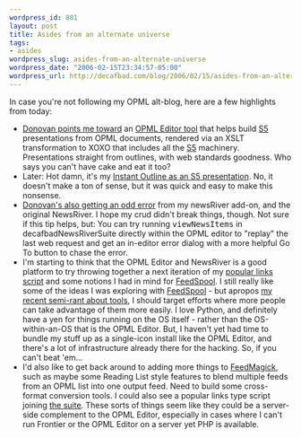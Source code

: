 ```yaml
--- 
wordpress_id: 881
layout: post
title: Asides from an alternate universe
tags: 
- asides
wordpress_slug: asides-from-an-alternate-universe
wordpress_date: "2006-02-15T23:34:57-05:00"
wordpress_url: http://decafbad.com/blog/2006/02/15/asides-from-an-alternate-universe
---
```

 <p>In case you're not following my OPML alt-blog, here are a few highlights from today:</p>
     <ul>
     <li>
     <span><a href="http://blogs.opml.org/dwatts/2006/02/15#When:5:00:28PM">Donovan points me toward</a> an <a href="http://blogs.opml.org/spaziopml/2005/08/12#presentingaPresentationTool">OPML Editor tool</a> that helps build <a href="http://www.meyerweb.com/eric/tools/s5/">S5</a> presentations from OPML documents, rendered via an XSLT transformation to XOXO that includes all the <a href="http://www.meyerweb.com/eric/tools/s5/">S5</a> machinery.  Presentations straight from outlines, with web standards goodness.  Who says you can't have cake and eat it too? </span>
     </li>
     <li>
     <span>Later:  Hot damn, it's my <a href="http://hosting.opml.org/decafbad/l.m.orchard.xml">Instant Outline as an S5 presentation</a>.  No, it doesn't make a ton of sense, but it was quick and easy to make this nonsense.</span>
     </li>
     <li>
     <span><a href="http://blogs.opml.org/dwatts/2006/02/15#When:4:55:09PM">Donovan's also getting an odd error</a> from my newsRiver add-on, and the original NewsRiver.  I hope my crud didn't break things, though.  Not sure if this tip helps, but:  You can try running <kbd>viewNewsItems</kbd> in decafbadNewsRiverSuite directly within the OPML editor to "replay" the last web request and get an in-editor error dialog with a more helpful Go To button to chase the error.</span>
     </li>
     <li>
     <span>I'm starting to think that the OPML Editor and NewsRiver is a good platform to try throwing together a next iteration of my <a href="http://decafbad.com/trac/browser/trunk/hacking_rss_and_atom/ch15_popular_links.py">popular links script</a> and some notions I had in mind for <a href="http://decafbad.com/trac/wiki/FeedSpool">FeedSpool</a>.  I still really like some of the ideas I was exploring with <a href="http://decafbad.com/trac/wiki/FeedSpool">FeedSpool</a> - but apropos <a href="http://decafbad.com/blog/2006/02/13/reading-lists-opml-xoxo-semantic-web-and-tools">my recent semi-rant about tools</a>, I should target efforts where more people can take advantage of them more easily.  I love Python, and definitely have a yen for things running on the OS itself - rather than the OS-within-an-OS that is the OPML Editor.  But, I haven't yet had time to bundle my stuff up as a single-icon install like the OPML Editor, and there's a lot of infrastructure already there for the hacking.  So, if you can't beat 'em...</span>
     </li>
     <li>
     <span>I'd also like to get back around to adding more things to <a href="http://decafbad.com/trac/wiki/FeedMagick">FeedMagick</a>, such as maybe some Reading List style features to blend multiple feeds from an OPML list into one output feed.  Need to build some cross-format conversion tools.  I could also see a popular links type script joining <a href="http://decafbad.com/2005/12/FeedMagick/">the suite</a>.  These sorts of things seem like they could be a server-side complement to the OPML Editor, especially in cases where I can't run Frontier or the OPML Editor on a server yet PHP is available.</span>
     </li>
     </ul>

